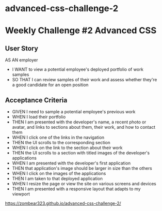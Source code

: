# advanced-css-challenge-2
<h1>Weekly Challenge #2 Advanced CSS</h1>

<h2>User Story</h2>

AS AN employer
<ul>
<li>I WANT to view a potential employee's deployed portfolio of work samples</li>
<li>SO THAT I can review samples of their work and assess whether they're a good candidate for an open position</li>
</ul>
  
<h2>Acceptance Criteria</h2>
<ul>
<li>GIVEN I need to sample a potential employee's previous work</li>
<li>WHEN I load their portfolio</li>
<li>THEN I am presented with the developer's name, a recent photo or avatar, and links to sections about them, their work, and how to contact them</li>
<li>WHEN I click one of the links in the navigation</li>
<li>THEN the UI scrolls to the corresponding section</li>
<li>WHEN I click on the link to the section about their work</li>
<li>THEN the UI scrolls to a section with titled images of the developer's applications</li>
<li>WHEN I am presented with the developer's first application</li>
<li>THEN that application's image should be larger in size than the others</li>
<li>WHEN I click on the images of the applications</li>
<li>THEN I am taken to that deployed application</li>
<li>WHEN I resize the page or view the site on various screens and devices</li>
<li>THEN I am presented with a responsive layout that adapts to my viewport</li>
</ul>

https://zombear323.github.io/advanced-css-challenge-2/
